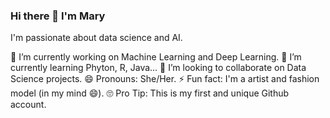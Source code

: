 ### Hi there 👋 I'm Mary
I'm passionate about data science and AI.

🔭 I’m currently working on Machine Learning and Deep Learning.
🌱 I’m currently learning Phyton, R, Java...
👯 I’m looking to collaborate on Data Science projects.
😄 Pronouns: She/Her.
⚡ Fun fact: I'm a artist and fashion model (in my mind 😄).
🙄 Pro Tip: This is my first and unique Github account.
